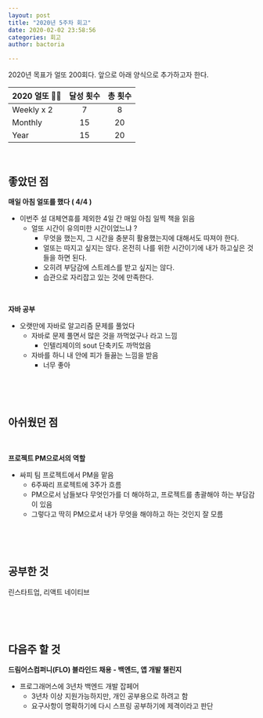 ```yaml
---
layout: post
title: "2020년 5주차 회고"
date: 2020-02-02 23:58:56
categories: 회고
author: bactoria

---
```


2020년 목표가 얼또 200회다. 앞으로 아래 양식으로 추가하고자 한다.

|   2020 얼또 🐱‍🏍  | 달성 횟수 | 총 횟수|  
|----------|:--------------:|:------------------------:|
| Weekly x 2 | 7 | 8       | 
| Monthly  | 15| 20|
| Year  |15| 20|

&nbsp;
&nbsp;

## 좋았던 점

**매일 아침 얼또를 했다 ( 4/4 )**
- 이번주 설 대체연휴를 제외한 4일 간 매일 아침 일찍 책을 읽음
  - 얼또 시간이 유의미한 시간이었느냐 ?
    - 무엇을 했는지, 그 시간을 충분히 활용했는지에 대해서도 따져야 한다.
    - 얼또는 따지고 싶지는 않다. 온전히 나를 위한 시간이기에 내가 하고싶은 것들을 하면 된다.
    - 오히려 부담감에 스트레스를 받고 싶지는 않다.
    - 습관으로 자리잡고 있는 것에 만족한다.

&nbsp;

**자바 공부**

- 오랫만에 자바로 알고리즘 문제를 풀었다
  - 자바로 문제 풀면서 많은 것을 까먹었구나 라고 느낌 
    - 인텔리제이의 sout 단축키도 까먹었음
  - 자바를 하니 내 안에 피가 들끓는 느낌을 받음
    - 너무 좋아


&nbsp;

&nbsp;

## 아쉬웠던 점


&nbsp;

**프로젝트 PM으로서의 역할**

- 싸피 팀 프로젝트에서 PM을 맡음
  - 6주짜리 프로젝트에 3주가 흐름
  - PM으로서 남들보다 무엇인가를 더 해야하고, 프로젝트를 총괄해야 하는 부담감이 있음
  - 그렇다고 딱히 PM으로서 내가 무엇을 해야하고 하는 것인지 잘 모름


&nbsp;

&nbsp;

## 공부한 것

린스타트업, 리액트 네이티브

&nbsp;

&nbsp;

## 다음주 할 것

**드림어스컴퍼니(FLO) 블라인드 채용 - 백엔드, 앱 개발 챌린지**  
- 프로그래머스에 3년차 백엔드 개발 잡페어
  - 3년차 이상 지원가능하지만, 개인 공부용으로 하려고 함
  - 요구사항이 명확하기에 다시 스프링 공부하기에 제격이라고 판단
 
